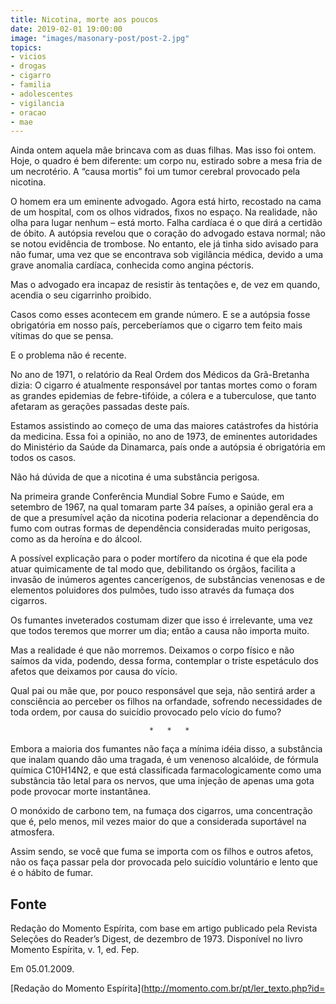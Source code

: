 ```yaml
---
title: Nicotina, morte aos poucos
date: 2019-02-01 19:00:00
image: "images/masonary-post/post-2.jpg"
topics: 
- vicios
- drogas
- cigarro
- familia
- adolescentes
- vigilancia
- oracao
- mae
---
```


Ainda ontem aquela mãe brincava com as duas filhas. Mas isso foi ontem.
Hoje, o quadro é bem diferente: um corpo nu, estirado sobre a mesa fria de um
necrotério. A “causa mortis” foi um tumor cerebral provocado pela nicotina.

O homem era um eminente advogado. Agora está hirto, recostado na cama
de um hospital, com os olhos vidrados, fixos no espaço. Na realidade, não olha
para lugar nenhum – está morto. Falha cardíaca é o que dirá a certidão de
óbito. A autópsia revelou que o coração do advogado estava normal; não se notou
evidência de trombose. No entanto, ele já tinha sido avisado para não fumar,
uma vez que se encontrava sob vigilância médica, devido a uma grave anomalia
cardíaca, conhecida como angina péctoris.

Mas o advogado era incapaz de resistir às tentações e, de vez em
quando, acendia o seu cigarrinho proibido.

Casos como esses acontecem em grande número. E se a autópsia fosse
obrigatória em nosso país, perceberíamos que o cigarro tem feito mais vítimas
do que se pensa.

E o problema não é recente.

No ano de 1971, o relatório da Real Ordem dos Médicos da Grã-Bretanha
dizia: O cigarro é atualmente responsável por tantas mortes como o foram as
grandes epidemias de febre-tifóide, a cólera e a tuberculose, que tanto
afetaram as gerações passadas deste país.

Estamos assistindo ao começo de uma das maiores catástrofes da história
da medicina. Essa foi a opinião, no ano de 1973, de eminentes autoridades do
Ministério da Saúde da Dinamarca, país onde a autópsia é obrigatória em todos
os casos.

Não há dúvida de que a nicotina é uma substância perigosa.

Na primeira grande Conferência Mundial Sobre Fumo e Saúde, em setembro
de 1967, na qual tomaram parte 34 países, a opinião geral era a de que a
presumível ação da nicotina poderia relacionar a dependência do fumo com outras
formas de dependência consideradas muito perigosas, como as da heroína e do
álcool.

A possível explicação para o poder mortífero da nicotina é que ela pode
atuar quimicamente de tal modo que, debilitando os órgãos, facilita a invasão
de inúmeros agentes cancerígenos, de substâncias venenosas e de elementos
poluidores dos pulmões, tudo isso através da fumaça dos cigarros.

Os fumantes inveterados costumam dizer que isso é irrelevante, uma vez
que todos teremos que morrer um dia; então a causa não importa muito.

Mas a realidade é que não morremos. Deixamos o corpo físico e não
saímos da vida, podendo, dessa forma, contemplar o triste espetáculo dos afetos
que deixamos por causa do vício.

Qual pai ou mãe que, por pouco responsável que seja, não sentirá arder
a consciência ao perceber os filhos na orfandade, sofrendo necessidades de toda
ordem, por causa do suicídio provocado pelo vício do fumo?

                                   *   *   *

Embora a maioria dos fumantes não faça a mínima idéia disso, a
substância que inalam quando dão uma tragada, é um venenoso alcalóide, de
fórmula química C10H14N2, e que está classificada farmacologicamente como uma
substância tão letal para os nervos, que uma injeção de apenas uma gota pode
provocar morte instantânea.

O monóxido de carbono tem, na fumaça dos cigarros, uma concentração que
é, pelo menos, mil vezes maior do que a considerada suportável na atmosfera.

Assim sendo, se você que fuma se importa com os filhos e outros afetos,
não os faça passar pela dor provocada pelo suicídio voluntário e lento que é o
hábito de fumar.

## Fonte
Redação do Momento Espírita, com base em artigo publicado
pela Revista Seleções do Reader’s Digest, de dezembro de 1973.
Disponível no livro Momento Espírita, v. 1, ed. Fep.

Em 05.01.2009.

[Redação do Momento Espírita](http://momento.com.br/pt/ler_texto.php?id=
